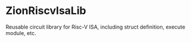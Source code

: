 # ZionRiscvIsaLib
Reusable circuit library for Risc-V ISA, including struct definition, execute module, etc.
